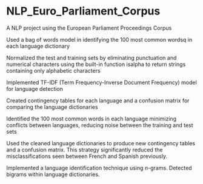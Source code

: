 # NLP_Euro_Parliament_Corpus
A NLP project using the European Parliament Proceedings Corpus

Used a bag of words model in identifying the 100 most common wordsq in each language dictionary

Normalized the test and training sets by eliminating punctuation and numerical characters using the built-in function isalpha to return strings containing only alphabetic characters

Implemented TF-IDF (Term Frequency-Inverse Document Frequency) model for language detection

Created contingency tables for each language and a confusion matrix for comparing the language dictionaries

Identified the 100 most common words in each language minimizing conflicts between languages, reducing noise between the training and test sets

Used the cleaned language dictionaries to produce new contingency tables and a confusion matrix. This strategy significantly reduced the misclassifications seen between French and Spanish previously. 

Implemented a language identification technique using n-grams. Detected bigrams within language dictionaries.

